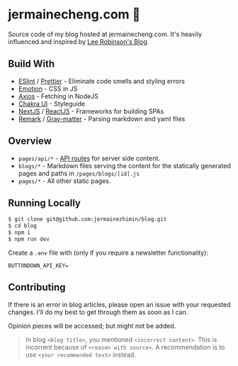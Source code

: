 # jermainecheng.com 👶

Source code of my blog hosted at jermainecheng.com. It's heavily influenced and inspired by [Lee Robinson's Blog](https://github.com/leerob/leerob.io).

## Build With 
- [ESlint](https://eslint.org) / [Prettier](https://prettier.io) - Eliminate code smells and styling errors
- [Emotion](https://emotion.sh) - CSS in JS
- [Axios](https://github.com/axios/axios) -  Fetching in NodeJS
- [Chakra UI](https://chakra-ui.com) - Styleguide
- [NextJS](https://nextjs.org) / [ReactJS](https://reactjs.org) - Frameworks for building SPAs
- [Remark](https://github.com/remarkjs/remark) / [Gray-matter](https://github.com/jonschlinkert/gray-matter) - Parsing markdown and yaml files

## Overview

- `pages/api/*` - [API routes](https://nextjs.org/docs/api-routes/introduction) for server side content.
- `blogs/*` - Markdown files serving the content for the statically generated pages and paths in `/pages/blogs/[id].js`
- `pages/*` - All other static pages.

## Running Locally

```bash
$ git clone git@github.com:jermainezhimin/blog.git
$ cd blog
$ npm i
$ npm run dev
```

Create a `.env` file with (only if you require a newsletter functionality):

```
BUTTONDOWN_API_KEY=
```

## Contributing

If there is an error in blog articles, please open an issue with your requested changes. I'll do my best to get through them as soon as I can.

Opinion pieces will be accessed; but might not be added.

> In blog `<blog title>`, you mentioned `<incorrect content>`. This is incorrent because of `<reason with source>`. A recommendation is to use `<your recommended text>` instead.

